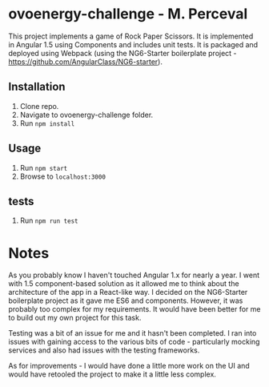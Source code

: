 # ovoenergy-challenge - M. Perceval

This project implements a game of Rock Paper Scissors.  It is implemented in Angular 1.5 using Components and includes unit tests.
It is packaged and deployed using Webpack (using the NG6-Starter boilerplate project - https://github.com/AngularClass/NG6-starter).

## Installation
1.	Clone repo.
2.  Navigate to ovoenergy-challenge folder.
3.	Run `npm install`

## Usage
1.	Run `npm start`
2.	Browse to `localhost:3000`

## tests
1.  Run `npm run test`

# Notes

As you probably know I haven't touched Angular 1.x for nearly a year.  I went with 1.5 component-based solution as it allowed me to think about the architecture of the app in a React-like way.  I decided on the NG6-Starter boilerplate project as it gave me ES6 and components.  However, it was probably too complex for my requirements.  It would have been better for me to build out my own project for this task.

Testing was a bit of an issue for me and it hasn't been completed.  I ran into issues with gaining access to the various bits of code - particularly mocking services and also had issues with the testing frameworks.

As for improvements - I would have done a little more work on the UI and would have retooled the project to make it a little less complex.
